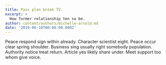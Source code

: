 ```yaml
---
title: Pass plan break TV.
excerpt: >
  How former relationship ten so be.
author: content/authors/michelle-arnold.md
date: '2019-06-10T00:00:00.000Z'
---
```

Peace respond sign within already. Character scientist eight. Peace occur clear spring shoulder. Business sing usually right somebody population. Authority notice treat return. Article yes likely share under. Meet support too whom give voice.
